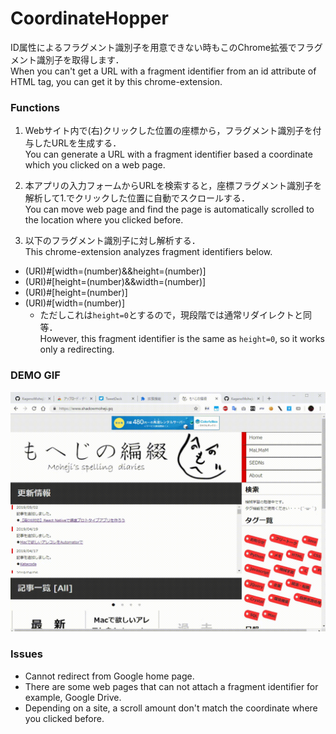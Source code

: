 # CoordinateHopper
ID属性によるフラグメント識別子を用意できない時もこのChrome拡張でフラグメント識別子を取得します．  
When you can't get a URL with a fragment identifier from an id attribute of HTML tag, you can get it by this chrome-extension.

### Functions
1. Webサイト内で(右)クリックした位置の座標から，フラグメント識別子を付与したURLを生成する．  
You can generate a URL with a fragment identifier based a coordinate which you clicked on a web page.

2. 本アプリの入力フォームからURLを検索すると，座標フラグメント識別子を解析して1.でクリックした位置に自動でスクロールする．  
You can move web page and find the page is automatically scrolled to the location where you clicked before.

3. 以下のフラグメント識別子に対し解析する．  
This chrome-extension analyzes fragment identifiers below.
- (URI)#[width=(number)&&height=(number)]
- (URI)#[height=(number)&&width=(number)]
- (URI)#[height=(number)]
- (URI)#[width=(number)]
    - ただしこれは`height=0`とするので，現段階では通常リダイレクトと同等．  
    However, this fragment identifier is the same as `height=0`, so it works only a redirecting.

### DEMO GIF
![DEMO](https://github.com/KagenoMoheji/CoordinateHopper/blob/media/media/CoordinateHopper.gif)

### Issues
- Cannot redirect from Google home page.
- There are some web pages that can not attach a fragment identifier for example,  Google Drive.
- Depending on a site, a scroll amount don't match the coordinate where you clicked before.

